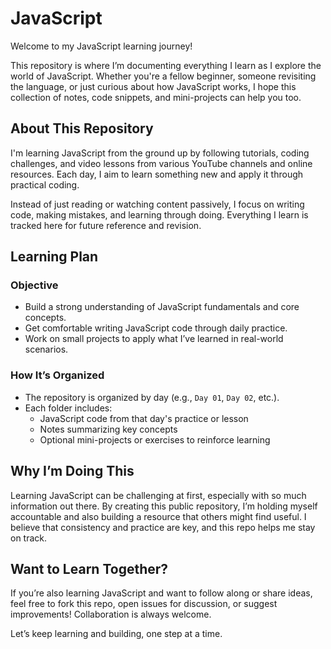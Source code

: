 # JavaScript 

Welcome to my JavaScript learning journey!

This repository is where I’m documenting everything I learn as I explore the world of JavaScript. Whether you're a fellow beginner, someone revisiting the language, or just curious about how JavaScript works, I hope this collection of notes, code snippets, and mini-projects can help you too.

## About This Repository

I'm learning JavaScript from the ground up by following tutorials, coding challenges, and video lessons from various YouTube channels and online resources. Each day, I aim to learn something new and apply it through practical coding.

Instead of just reading or watching content passively, I focus on writing code, making mistakes, and learning through doing. Everything I learn is tracked here for future reference and revision.

## Learning Plan

### Objective

- Build a strong understanding of JavaScript fundamentals and core concepts.
- Get comfortable writing JavaScript code through daily practice.
- Work on small projects to apply what I’ve learned in real-world scenarios.

### How It’s Organized

- The repository is organized by day (e.g., `Day 01`, `Day 02`, etc.).
- Each folder includes:
  - JavaScript code from that day's practice or lesson
  - Notes summarizing key concepts
  - Optional mini-projects or exercises to reinforce learning

## Why I’m Doing This

Learning JavaScript can be challenging at first, especially with so much information out there. By creating this public repository, I’m holding myself accountable and also building a resource that others might find useful. I believe that consistency and practice are key, and this repo helps me stay on track.

## Want to Learn Together?

If you’re also learning JavaScript and want to follow along or share ideas, feel free to fork this repo, open issues for discussion, or suggest improvements! Collaboration is always welcome.

Let’s keep learning and building, one step at a time.

